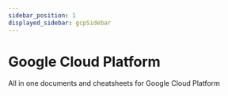 ```yaml
---
sidebar_position: 1
displayed_sidebar: gcpSidebar
---
```


# Google Cloud Platform

All in one documents and cheatsheets for Google Cloud Platform
